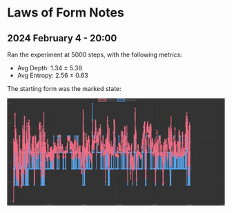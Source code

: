 # Laws of Form Notes

## 2024 February 4 - 20:00

Ran the experiment at 5000 steps, with the following metrics:
- Avg Depth: 1.34 ± 5.38
- Avg Entropy: 2.56 ± 0.63

The starting form was the marked state:

![](./screenshot_of_things.png)

